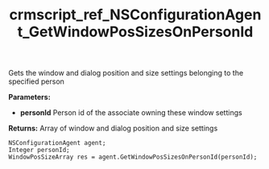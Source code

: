 ﻿---
title: crmscript_ref_NSConfigurationAgent_GetWindowPosSizesOnPersonId
description: WindowPosSizeArray GetWindowPosSizesOnPersonId(Integer personId)
intellisense: NSConfigurationAgent.GetWindowPosSizesOnPersonId
keywords: NSConfigurationAgent,GetWindowPosSizesOnPersonId
so.topic: reference
---

Gets the window and dialog position and size settings belonging to the specified person

**Parameters:**
 - **personId** Person id of the associate owning these window settings

**Returns:** Array of window and dialog position and size settings

```crmscript
NSConfigurationAgent agent;
Integer personId;
WindowPosSizeArray res = agent.GetWindowPosSizesOnPersonId(personId);
```

